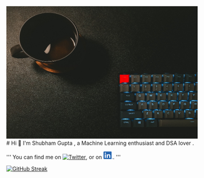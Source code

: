 <img src="https://github.com/ShubhamGupta2505/ShubhamGupta2505/blob/main/image1.jpg" width="1300px" height="350px">
# Hi 👋 I'm Shubham Gupta , a Machine Learning enthusiast and DSA lover .

''' You can find me on [![Twitter][1.2]][1], or on [![LinkedIn][2.2]][2]. '''

<!-- Icons -->

[1.2]: http://i.imgur.com/wWzX9uB.png (twitter icon without padding)
[2.2]: https://github.com/ShubhamGupta2505/ShubhamGupta2505/blob/main/LinkedIn.png (LinkedIn icon without padding)

<!-- Links to your social media accounts -->

[1]: https://twitter.com/Shubham25253172
[2]: https://www.linkedin.com/in/shubham-gupta-306336202/
[![GitHub Streak](http://github-readme-streak-stats.herokuapp.com?user=ShubhamGupta2505&theme=dracula&hide_border=true&date_format=M%20j%5B%2C%20Y%5D)](https://git.io/streak-stats)
<!--
**ShubhamGupta2505/ShubhamGupta2505** is a ✨ _special_ ✨ repository because its `README.md` (this file) appears on your GitHub profile.

Here are some ideas to get you started:

- 🔭 I’m currently working on ...
- 🌱 I’m currently learning ...
- 👯 I’m looking to collaborate on ...
- 🤔 I’m looking for help with ...
- 💬 Ask me about ...
- 📫 How to reach me: ...
- 😄 Pronouns: ...
- ⚡ Fun fact: ...
-->
